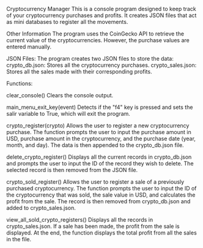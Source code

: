 Cryptocurrency Manager
This is a console program designed to keep track of your cryptocurrency purchases and profits. 
It creates JSON files that act as mini databases to register all the movements.

Other Information
The program uses the CoinGecko API to retrieve the current value of the cryptocurrencies. 
However, the purchase values are entered manually.

JSON Files:
The program creates two JSON files to store the data:
crypto_db.json: Stores all the cryptocurrency purchases.
crypto_sales.json: Stores all the sales made with their corresponding profits.


Functions:

clear_console()
Clears the console output.

main_menu_exit_key(event)
Detects if the "f4" key is pressed and sets the salir variable to True, which will exit the program.

crypto_register(crypto)
Allows the user to register a new cryptocurrency purchase. 
The function prompts the user to input the purchase amount in USD, purchase amount in the cryptocurrency, 
and the purchase date (year, month, and day). The data is then appended to the crypto_db.json file.

delete_crypto_register()
Displays all the current records in crypto_db.json and prompts the user to input the ID of the record they wish to delete. 
The selected record is then removed from the JSON file.

crypto_sold_register()
Allows the user to register a sale of a previously purchased cryptocurrency. 
The function prompts the user to input the ID of the cryptocurrency that was sold, 
the sale value in USD, and calculates the profit from the sale. The record is then 
removed from crypto_db.json and added to crypto_sales.json.

view_all_sold_crypto_registers()
Displays all the records in crypto_sales.json. If a sale has been made, the profit from the sale is displayed. 
At the end, the function displays the total profit from all the sales in the file.